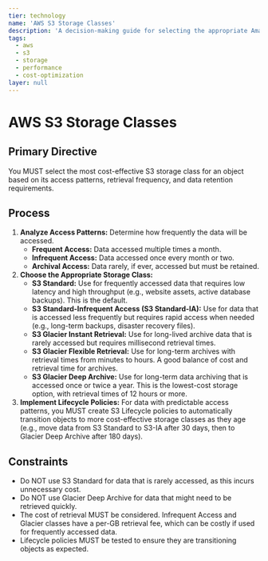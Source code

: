 ```yaml
---
tier: technology
name: 'AWS S3 Storage Classes'
description: 'A decision-making guide for selecting the appropriate Amazon S3 storage class based on access frequency and cost considerations.'
tags:
  - aws
  - s3
  - storage
  - performance
  - cost-optimization
layer: null
---
```


# AWS S3 Storage Classes

## Primary Directive

You MUST select the most cost-effective S3 storage class for an object based on its access patterns, retrieval frequency, and data retention requirements.

## Process

1.  **Analyze Access Patterns:** Determine how frequently the data will be accessed.
    - **Frequent Access:** Data accessed multiple times a month.
    - **Infrequent Access:** Data accessed once every month or two.
    - **Archival Access:** Data rarely, if ever, accessed but must be retained.
2.  **Choose the Appropriate Storage Class:**
    - **S3 Standard:** Use for frequently accessed data that requires low latency and high throughput (e.g., website assets, active database backups). This is the default.
    - **S3 Standard-Infrequent Access (S3 Standard-IA):** Use for data that is accessed less frequently but requires rapid access when needed (e.g., long-term backups, disaster recovery files).
    - **S3 Glacier Instant Retrieval:** Use for long-lived archive data that is rarely accessed but requires millisecond retrieval times.
    - **S3 Glacier Flexible Retrieval:** Use for long-term archives with retrieval times from minutes to hours. A good balance of cost and retrieval time for archives.
    - **S3 Glacier Deep Archive:** Use for long-term data archiving that is accessed once or twice a year. This is the lowest-cost storage option, with retrieval times of 12 hours or more.
3.  **Implement Lifecycle Policies:** For data with predictable access patterns, you MUST create S3 Lifecycle policies to automatically transition objects to more cost-effective storage classes as they age (e.g., move data from S3 Standard to S3-IA after 30 days, then to Glacier Deep Archive after 180 days).

## Constraints

- Do NOT use S3 Standard for data that is rarely accessed, as this incurs unnecessary cost.
- Do NOT use Glacier Deep Archive for data that might need to be retrieved quickly.
- The cost of retrieval MUST be considered. Infrequent Access and Glacier classes have a per-GB retrieval fee, which can be costly if used for frequently accessed data.
- Lifecycle policies MUST be tested to ensure they are transitioning objects as expected.
